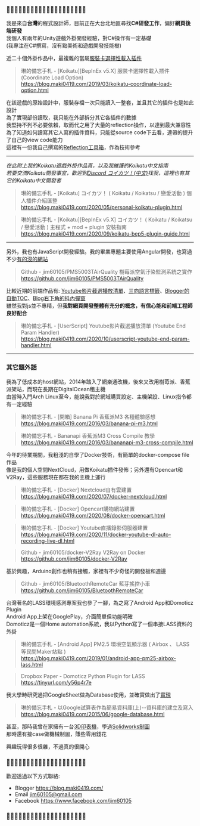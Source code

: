 ### 🦜🦜🦜🦜🦜🦜🦜🦜🦜🦜🦜🦜🦜🦜🦜🦜🦜🦜🦜🦜

我是來自**台灣**的程式設計師，目前正在大台北地區尋找**C#研發工作**，偏好**網頁後端研發**\
我個人有兩年的Unity遊戲外掛開發經驗，對C#操作有一定基礎\
(我專注在C#撰寫，沒有點美術和遊戲開發技能樹)

近二十個外掛作品中，最複雜的當屬[服裝卡選擇性載入插件](https://github.com/jim60105/KK/tree/master/KK_CoordinateLoadOption)
> 琳的備忘手札 - [Koikatu][BepInEx v5.X] 服裝卡選擇性載入插件 (Coordinate Load Option)\
> https://blog.maki0419.com/2019/03/koikatu-coordinate-load-option.html

在該遊戲的原始設計中，服裝存檔一次只能讀入一整套，並且其它的插件也是如此設計\
為了實現部份讀取，我只能在外部拆分其它各插件的數據\
我堅持不列不必要依賴，取而代之用了大量的reflection操作，以達到最大兼容性\
為了知道如何讀寫其它人寫的插件資料，只能從source code下去看，連帶的提升了自己的view code能力\
這裡有一份我自己撰寫的[Reflection工具箱](https://github.com/jim60105/KK/blob/ed1d022e33adfa99114d67d6792f6df3e6d7427b/Extension/Extension.cs#L18)，作為技術參考

---
*在此附上我的Koikatu遊戲外掛作品頁，以及我維護的Koikatu中文指南\
若要交流Koikatu開發事宜，歡迎到[Discord コイカツ！(中文)](https://discord.gg/UJEA9nr)找我，這裡也有其它的Koikatu中文開發者*
> 琳的備忘手札 - [Koikatu] コイカツ！ ( Koikatu / Koikatsu / 戀愛活動 ) 個人插件介紹匯整\
> https://blog.maki0419.com/2020/05/personal-koikatu-plugin.html

> 琳的備忘手札 - [Koikatu][BepInEx v5.X] コイカツ！ ( Koikatu / Koikatsu / 戀愛活動 ) 主程式 + mod + plugin 安裝指南\
> https://blog.maki0419.com/2020/09/koikatu-bep5-plugin-guide.html
---

另外，我也有JavaScript開發經驗。我的畢業專題主要使用Angular開發，也寫過不少[有的沒的網站](https://github.com/jim60105?tab=repositories&q=&type=&language=javascript)
> Github - jim60105/PMS5003TAirQuality 樹莓派空氣汙染監測系統之實作\
> https://github.com/jim60105/PMS5003TAirQuality

比較近期的前端作品有: [Youtube影片截選播放清單](https://blog.maki0419.com/2020/10/userscript-youtube-end-param-handler.html)、[三向語言標籤](https://gist.github.com/jim60105/d7aaa9c25e7cdb4098e591115633cd6f)、[Blogger的自動TOC](https://gist.github.com/jim60105/2d892ca5d898397e5e52f127cc84b129)、[Blog右下角的抖內彈窗](https://gist.github.com/jim60105/b38a23e9a69ad81bd1059fda87530a78)\
雖然我對js並不專精，但**我對網頁開發整體有充分的概念，有信心能和前端工程師良好配合**
> 琳的備忘手札 - [UserScript] Youtube影片截選播放清單 (Youtube End Param Handler)\
> https://blog.maki0419.com/2020/10/userscript-youtube-end-param-handler.html

---
### 其它題外話
我為了低成本的host網站，2014年踏入了網樂通改機，後來又改用樹苺派、香蕉派架站，而現在長期在DigitalOcean租主機\
由當時入門Arch Linux至今，能說我對於網域購買設定、主機架設、Linux指令都有一定經驗
> 琳的備忘手札 - [開箱] Banana Pi 香蕉派M3 各種體驗感想\
> https://blog.maki0419.com/2016/03/banana-pi-m3.html

> 琳的備忘手札 - Bananapi 香蕉派M3 Cross Compile 教學\
> https://blog.maki0419.com/2016/03/bananapi-m3-cross-compile.html

今年的待業期間，我粗淺的自學了Docker技術，有簡單的docker-compose file作品\
像是我的個人空間NextCloud，用做Koikatu插件發佈；另外還有Opencart和V2Ray，這些服務現在都在我的主機上運行
> 琳的備忘手札 - [Docker] Nextcloud自有雲建置\
> https://blog.maki0419.com/2020/07/docker-nextcloud.html

> 琳的備忘手札 - [Docker] Opencart購物網站建置\
> https://blog.maki0419.com/2020/08/docker-opencart.html

> 琳的備忘手札 - [Docker] Youtube直播錄影伺服器建置\
> https://blog.maki0419.com/2020/11/docker-youtube-dl-auto-recording-live-dl.html

> Github - jim60105/docker-V2Ray V2Ray on Docker\
> https://github.com/jim60105/docker-V2Ray

基於興趣，Arduino創作也稍有接觸，家裡有不少奇怪的開發板和週邊
> Github - jim60105/BluetoothRemoteCar 藍芽搖控小車\
> https://github.com/jim60105/BluetoothRemoteCar
 
台灣著名的LASS環境感測專案我也參了一腳，為之寫了Android App和Domoticz Plugin\
Android App上架在GooglePlay，介面簡單但功能明確\
Domoticz是一個Home automation系統，我以Python寫了一個串接LASS資料的外掛
> 琳的備忘手札 - [Android App] PM2.5 環境空氣顯示器 ( Airbox 、 LASS 等民間Maker站點 )\
> https://blog.maki0419.com/2019/01/android-app-pm25-airbox-lass.html

> Dropbox Paper - Domoticz Python Plugin for LASS\
> https://tinyurl.com/y56p4r7e

我大學時研究過把GoogleSheet做為Database使用，並確實做出了[實現](https://figure-database.maki0419.com/)
> 琳的備忘手札 - 以Google試算表作為簡易資料庫(上)--資料庫的建立及寫入\
> https://blog.maki0419.com/2015/06/google-database.html

甚至，那時我曾在家擁有一台[3D印表機](https://www.facebook.com/jim60105/videos/1077958822223728/)，學過[Solidworks制圖](https://www.facebook.com/photo.php?fbid=1077212975631646&set=a.218403838179235&type=3)\
那時還有接case做機械制圖，賺些零用錢花

興趣玩得很多很雜，不過真的很開心

### 🦜🦜🦜🦜🦜🦜🦜🦜🦜🦜🦜🦜🦜🦜🦜🦜🦜🦜🦜🦜
歡迎透過以下方式聯絡:
* Blogger https://blog.maki0419.com/
* Email jim60105@gmail.com
* Facebook https://www.facebook.com/jim60105
### 🦜🦜🦜🦜🦜🦜🦜🦜🦜🦜🦜🦜🦜🦜🦜🦜🦜🦜🦜🦜

